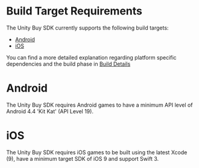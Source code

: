 # Build Target Requirements

The Unity Buy SDK currently supports the following build targets:

* [Android](#Android)
* [iOS](#ios)

You can find a more detailed explanation regarding platform specific dependencies and the build phase in [Build Details](BUILDDETAILS.md)

# Android

The Unity Buy SDK requires Android games to have a minimum API level of Android 4.4 'Kit Kat' (API Level 19).

# iOS

The Unity Buy SDK requires iOS games to be built using the latest Xcode (9), have a minimum target SDK of iOS 9 and support Swift 3.
